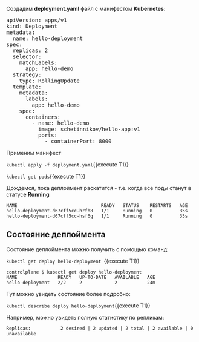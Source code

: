 Создадим **deployment.yaml** файл с манифестом **Kubernetes**: 

<pre class="file" data-filename="./deployment.yaml" data-target="replace">
apiVersion: apps/v1
kind: Deployment
metadata:
  name: hello-deployment
spec:
  replicas: 2
  selector:
    matchLabels:
      app: hello-demo
  strategy:
    type: RollingUpdate
  template:
    metadata:
      labels:
        app: hello-demo
    spec:
      containers:
        - name: hello-demo
          image: schetinnikov/hello-app:v1
          ports:
            - containerPort: 8000
</pre>

Применим манифест

`kubectl apply -f deployment.yaml`{{execute T1}}

`kubectl get pods`{{execute T1}}

Дождемся, пока деплоймент раскатится - т.е. когда все поды станут в статусе **Running**


```
NAME                               READY   STATUS    RESTARTS   AGE
hello-deployment-d67cff5cc-hrfh8   1/1     Running   0          35s
hello-deployment-d67cff5cc-hsf6g   1/1     Running   0          35s
```

## Состояние деплоймента

Состояние деплоймента можно получить с помощью команд:

`kubectl get deploy hello-deployment `{{execute T1}}

```
controlplane $ kubectl get deploy hello-deployment
NAME               READY   UP-TO-DATE   AVAILABLE   AGE
hello-deployment   2/2     2            2           24m
```

Тут можно увидеть состояние более подробно:

`kubectl describe deploy hello-deployment`{{execute T1}}

Например, можно увидеть полную статистику по репликам:
```
Replicas:           2 desired | 2 updated | 2 total | 2 available | 0 unavailable
```
